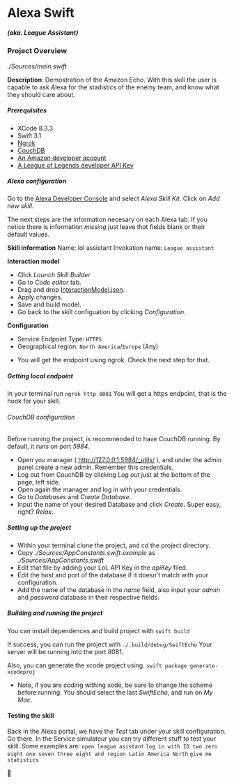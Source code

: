 # Alexa Swift
##### (aka. League Assistant)

### Project Overview
_./Sources/main.swift_

**Description**: Demostration of the Amazon Echo. With this skill the user is capable to ask Alexa for the stadistics of the enemy team, and know what they should care about.

##### Prerequisites
- XCode 8.3.3
- Swift 3.1
- [Ngrok](https://ngrok.com/)
- [CouchDB](http://couchdb.apache.org/)
- [An Amazon developer account](https://developer.amazon.com/)
- [A League of Legends developer API Key](https://developer.riotgames.com/)

##### Alexa configuration
Go to the [Alexa Developer Console](https://developer.amazon.com/edw/home.html#/) and select _Alexa Skill Kit_.
Click on _Add new skill_.

The next steps are the information necesary on each Alexa tab. If you notice there is information _missing_ just leave that fields blank or their default values.

**Skill information**
Name: lol assistant
Invokation name: `League assistant`

**Interaction model**
- Click _Launch Skill Builder_
- Go to _Code editor_ tab.
- Drag and drop [InteractionModel.json](./InteractionModel.json).
- Apply changes.
- Save and build model.
- Go back to the skill configuation by clicking _Configuration_.

**Configuration**
- Service Endpoint Type: `HTTPS`
- Geographical region: `North America`/`Europe` (Any)
* You will get the endpoint using ngrok. Check the next step for that.

##### Getting local endpoint
In your terminal run
`ngrok http 8081`
You will get a https endpoint, that is the hook for your skill.

###### CouchDB configuration
Before running the project, is recommended to have CouchDB running.
By default, it runs on port _5984_.
- Open you manager ( http://127.0.0.1:5984/_utils/ ), and under the admin panel create a new admin. Remember this credentials.
- Log out from CouchDB by clicking _Log out_ just at the bottom of the page, left side.
- Open again the manager and log in with your credentials.
- Go to _Databases_ and _Create Database_.
- Input the name of your desired Database and click _Create_. Super easy, right? _Relax_.


##### Setting up the project
- Within your terminal clone the project, and cd the project directory.
- Copy _./Sources/AppConstants.swift.example_ as _./Sources/AppConstants.swift_
- Edit that file by adding your LoL API Key in the _apiKey_ filed.
- Edit the host and port of the database if it doesn't match with your configuration.
- Add the name of the database in the _name_ field, also input your _admin_ and _password_ database in their respective fields.

##### Building and running the project
You can install dependences and build project with
`swift build`

If success, you can run the project with
`./.build/debug/SwiftEcho`
Your server will be running into the port 8081.

Also, you can generate the xcode project using.
`swift package generate-xcodeproj`

* Note, if you are coding withing xode, be sure to change the scheme before running. You should select the last _SwiftEcho_, and run on _My Mac_.

#### Testing the skill
Back in the Alexa portal, we have the _Test_ tab under your skill configuration. Go there.
In the Service simulatour you can try different stuff to test your skill.
Some examples are:
`open league asistant`
`log in with ID two zero eight one seven three eight and region Latin America North`
`give me statistics`


🍻
